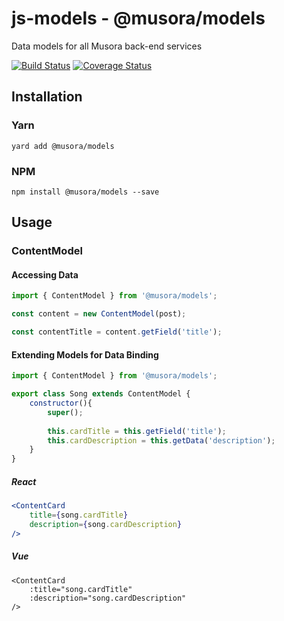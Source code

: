 # js-models - @musora/models
Data models for all Musora back-end services

[![Build Status](https://travis-ci.com/railroadmedia/js-models.png?branch=master)](https://travis-ci.com/railroadmedia/js-models)
[![Coverage Status](https://coveralls.io/repos/github/railroadmedia/js-models/badge.svg?branch=master)](https://coveralls.io/github/railroadmedia/js-models?branch=master)

## Installation

### Yarn
`yard add @musora/models`

### NPM
`npm install @musora/models --save`

## Usage

### ContentModel

#### Accessing Data
```javascript
import { ContentModel } from '@musora/models';

const content = new ContentModel(post);

const contentTitle = content.getField('title');
```

#### Extending Models for Data Binding
```javascript
import { ContentModel } from '@musora/models';

export class Song extends ContentModel {
    constructor(){
        super();
    
        this.cardTitle = this.getField('title');
        this.cardDescription = this.getData('description');
    }
}
```

##### React
```jsx harmony
<ContentCard 
    title={song.cardTitle}
    description={song.cardDescription}
/>
```

##### Vue
```vue
<ContentCard 
    :title="song.cardTitle"
    :description="song.cardDescription"
/>
```
